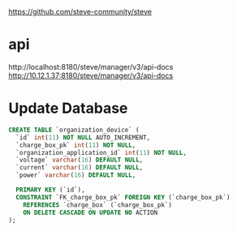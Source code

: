 https://github.com/steve-community/steve

# api
http://localhost:8180/steve/manager/v3/api-docs
http://10.12.1.37:8180/steve/manager/v3/api-docs

# Update Database
```sql
CREATE TABLE `organization_device` (
  `id` int(11) NOT NULL AUTO_INCREMENT,
  `charge_box_pk` int(11) NOT NULL,
  `organization_application_id` int(11) NOT NULL,
  `voltage` varchar(16) DEFAULT NULL,
  `current` varchar(16) DEFAULT NULL,
  `power` varchar(16) DEFAULT NULL,

  PRIMARY KEY (`id`),
  CONSTRAINT `FK_charge_box_pk` FOREIGN KEY (`charge_box_pk`)
    REFERENCES `charge_box` (`charge_box_pk`)
    ON DELETE CASCADE ON UPDATE NO ACTION
);
```

